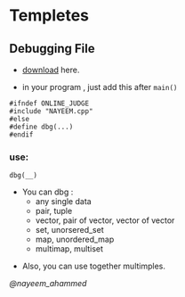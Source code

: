 # Templetes

## Debugging File
- [download](https://github.com/Nayeem-Ahammed/Templetes/blob/main/Debuggin_headerfile.cpp) here.

- in your program , just add this after `main()`
```
#ifndef ONLINE_JUDGE
#include "NAYEEM.cpp"
#else
#define dbg(...)
#endif
```

### use: 
`dbg(__)`
* You can dbg :
  - any single data
  - pair, tuple
  - vector, pair of vector, vector of vector
  - set, unorsered_set
  - map, unordered_map
  - multimap, multiset

- Also, you can use together multimples.



*@nayeem_ahammed*
